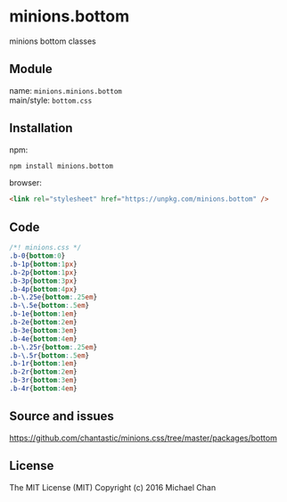 # minions.bottom
minions bottom classes

## Module
name: `minions.minions.bottom`  
main/style: `bottom.css`  

## Installation
npm:
```bash
npm install minions.bottom
```

browser:
```html
<link rel="stylesheet" href="https://unpkg.com/minions.bottom" />
```

## Code
```css
/*! minions.css */
.b-0{bottom:0}
.b-1p{bottom:1px}
.b-2p{bottom:1px}
.b-3p{bottom:3px}
.b-4p{bottom:4px}
.b-\.25e{bottom:.25em}
.b-\.5e{bottom:.5em}
.b-1e{bottom:1em}
.b-2e{bottom:2em}
.b-3e{bottom:3em}
.b-4e{bottom:4em}
.b-\.25r{bottom:.25em}
.b-\.5r{bottom:.5em}
.b-1r{bottom:1em}
.b-2r{bottom:2em}
.b-3r{bottom:3em}
.b-4r{bottom:4em}

```

## Source and issues

https://github.com/chantastic/minions.css/tree/master/packages/bottom

## License

The MIT License (MIT)
Copyright (c) 2016 Michael Chan